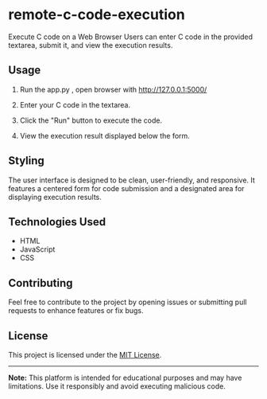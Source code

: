 # remote-c-code-execution
Execute C code on a Web Browser
Users can enter C code in the provided textarea, submit it, and view the execution results.

## Usage

1. Run the app.py , open browser with http://127.0.0.1:5000/

2. Enter your C code in the textarea.

3. Click the "Run" button to execute the code.

4. View the execution result displayed below the form.

## Styling

The user interface is designed to be clean, user-friendly, and responsive. It features a centered form for code submission and a designated area for displaying execution results.

## Technologies Used

- HTML
- JavaScript
- CSS

## Contributing

Feel free to contribute to the project by opening issues or submitting pull requests to enhance features or fix bugs.

## License

This project is licensed under the [MIT License](LICENSE).

---

**Note:** This platform is intended for educational purposes and may have limitations. Use it responsibly and avoid executing malicious code.
